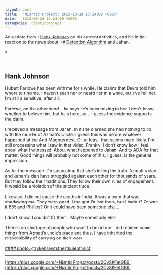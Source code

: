 ```yaml
---
layout: post
title:  "Niantic Project: 2015-10-29 13:24:09 +0900"
date:   2015-10-29 13:24:09 +0900
categories: nianticproject
---
```

An update from +[Hank Johnson](https://plus.google.com/117792105926525258257 "") on his current activities, and his initial reaction to the news about +[A Detection Algorithm](https://plus.google.com/114076692022231059864 "") and Jahan.

x<div class="shared"><br /><h2>Hank Johnson</h2>Hubert Farlowe has been with me for a while. He claims that Devra told him where to find me. I haven’t seen her or heard her in a while, but I’ve felt her. I’m still a sensitive, after all. <br /><br />Farlowe, on the other hand... he says he’s been talking to her. I don't know whether to believe him, but he's here, so... I guess the evidence supports the claim.<br /><br />I received a message from Jahan. In it she claimed she had nothing to do with the murder of Azmati’s Uncle. I guess this was before whatever happened at the Anti-Magnus nest. Or, at least, that seems more likely. I'm still processing what I saw in that video. Frankly, I don't know how I feel about what I witnessed. About what happened to Jahan. And to ADA for that matter. Good things will probably not come of this, I guess, is the general impression.<br /><br />As for the message. I’m suspecting that she’s telling the truth. Azmati's clan and Jahan's clan have struggled against each other for thousands of years. But they follow their traditions. They follow their own rules of engagement. It would be a violation of the ancient truce. <br /><br />Likewise, I did not cause the deaths in India. It was a team that was shadowing me. They were good. I thought I’d lost them, but I hadn't? Or was it 855 and Phillips? Or it could have been someone else...<br /><br />I don’t know. I couldn’t ID them.  Maybe somebody else. <br /><br />There’s no shortage of people who want to be rid me. I did retrieve some things from Azmati’s uncle’s place and thus, I have inherited the responsibility of carrying on their work. <br /><br /></div>
[#### photo: gtrykehsewtstnestkuieofhnicf](https://lh3.googleusercontent.com/-smhzbs-kDWo/VjGeDiH7nZI/AAAAAAAADSM/43KPQnW0wE4/w800-h800/Rules.jpg "")
- - -
[https://plus.google.com/+NianticProject/posts/2CySKFetGB9](https://plus.google.com/+NianticProject/posts/2CySKFetGB9)
